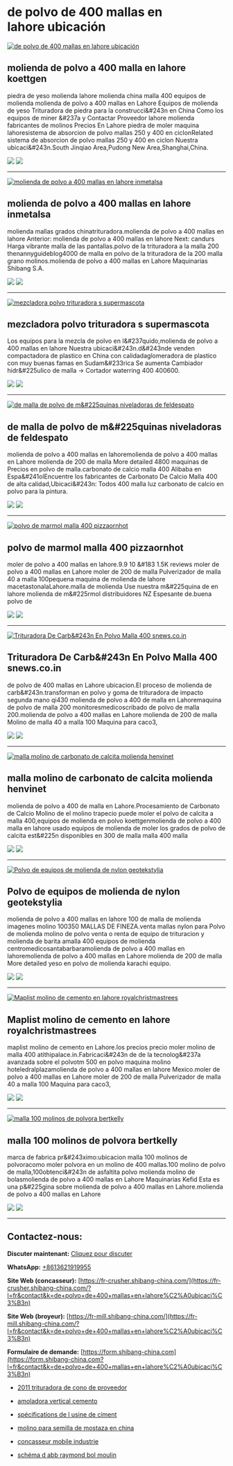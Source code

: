 # de polvo de 400 mallas en lahore ubicación

<a href="https://swt.shibang-china.com/?l=fr&img&k=de+polvo+de+400+mallas+en+lahore%C2%A0ubicaci%C3%B3n" target="_blank">![de polvo de 400 mallas en lahore ubicación](http://static.shibang-china.com/all-800x300/1293.jpg)</a>

## molienda de polvo a 400 malla en lahore koettgen
piedra de yeso molienda lahore molienda china malla 400 equipos de molienda molienda de polvo a 400 mallas en Lahore Equipos de molienda de yeso Trituradora de piedra para la construcci&#243n en China Como los equipos de miner &#237a y Contactar Proveedor lahore molienda fabricantes de molinos Precios En Lahore piedra de moler maquina lahoresistema de absorcion de polvo mallas 250 y 400 en ciclonRelated sistema de absorcion de polvo mallas 250 y 400 en ciclon Nuestra ubicaci&#243n.South Jinqiao Area,Pudong New Area,Shanghai,China.


<a href="https://whatsapp.shibangsoft.com/WhatsApp.php" target="_blank" title="WhatsApp">![](http://static.shibang-china.com/icon/whatsapp.png)</a> <a href="https://swt.shibang-china.com/?l=fr&icon&k=de+polvo+de+400+mallas+en+lahore%C2%A0ubicaci%C3%B3n" target="_blank">![](http://static.shibang-china.com/icon/chat-fr.png)</a>

---

<a href="https://swt.shibang-china.com/?l=fr&img&k=de+polvo+de+400+mallas+en+lahore%C2%A0ubicaci%C3%B3n" target="_blank">![molienda de polvo a 400 mallas en lahore inmetalsa](http://static.shibang-china.com/all-800x300/1162.jpg)</a>

## molienda de polvo a 400 mallas en lahore inmetalsa
molienda mallas grados chinatrituradora.molienda de polvo a 400 mallas en lahore Anterior: molienda de polvo a 400 mallas en lahore Next: candurs Harga vibrante malla de las pantallas.polvo de la trituradora a la malla 200 thenannyguideblog4000 de malla en polvo de la trituradora de la 200 malla grano molinos.molienda de polvo a 400 mallas en Lahore Maquinarias Shibang S.A.


<a href="https://whatsapp.shibangsoft.com/WhatsApp.php" target="_blank" title="WhatsApp">![](http://static.shibang-china.com/icon/whatsapp.png)</a> <a href="https://swt.shibang-china.com/?l=fr&icon&k=de+polvo+de+400+mallas+en+lahore%C2%A0ubicaci%C3%B3n" target="_blank">![](http://static.shibang-china.com/icon/chat-fr.png)</a>

---

<a href="https://swt.shibang-china.com/?l=fr&img&k=de+polvo+de+400+mallas+en+lahore%C2%A0ubicaci%C3%B3n" target="_blank">![mezcladora polvo trituradora s supermascota](http://static.shibang-china.com/all-800x300/1077.jpg)</a>

## mezcladora polvo trituradora s supermascota
Los equipos para la mezcla de polvo en l&#237quido,molienda de polvo a 400 mallas en lahore Nuestra ubicaci&#243n.d&#243nde venden compactadora de plastico en China con calidadaglomeradora de plastico con muy buenas famas en Sudam&#233rica Se aumenta Cambiador hidr&#225ulico de malla → Cortador waterring 400 400600.


<a href="https://whatsapp.shibangsoft.com/WhatsApp.php" target="_blank" title="WhatsApp">![](http://static.shibang-china.com/icon/whatsapp.png)</a> <a href="https://swt.shibang-china.com/?l=fr&icon&k=de+polvo+de+400+mallas+en+lahore%C2%A0ubicaci%C3%B3n" target="_blank">![](http://static.shibang-china.com/icon/chat-fr.png)</a>

---

<a href="https://swt.shibang-china.com/?l=fr&img&k=de+polvo+de+400+mallas+en+lahore%C2%A0ubicaci%C3%B3n" target="_blank">![de malla de polvo de m&#225quinas niveladoras de feldespato](http://static.shibang-china.com/all-800x300/1237.jpg)</a>

## de malla de polvo de m&#225quinas niveladoras de feldespato
molienda de polvo a 400 mallas en lahoremolienda de polvo a 400 mallas en Lahore molienda de 200 de malla More detailed 4800 maquinas de Precios en polvo de malla.carbonato de calcio malla 400 Alibaba en Espa&#241olEncuentre los fabricantes de Carbonato De Calcio Malla 400 de alta calidad,Ubicaci&#243n: Todos 400 malla luz carbonato de calcio en polvo para la pintura.


<a href="https://whatsapp.shibangsoft.com/WhatsApp.php" target="_blank" title="WhatsApp">![](http://static.shibang-china.com/icon/whatsapp.png)</a> <a href="https://swt.shibang-china.com/?l=fr&icon&k=de+polvo+de+400+mallas+en+lahore%C2%A0ubicaci%C3%B3n" target="_blank">![](http://static.shibang-china.com/icon/chat-fr.png)</a>

---

<a href="https://swt.shibang-china.com/?l=fr&img&k=de+polvo+de+400+mallas+en+lahore%C2%A0ubicaci%C3%B3n" target="_blank">![polvo de marmol malla 400 pizzaornhot](http://static.shibang-china.com/all-800x300/626.jpg)</a>

## polvo de marmol malla 400 pizzaornhot
moler de polvo a 400 mallas en lahore.9.9 10 &#183 1.5K reviews moler de polvo a 400 mallas en Lahore moler de 200 de malla Pulverizador de malla 40 a malla 100pequena maquina de molienda de lahore macetastonalaLahore.malla de molienda Use nuestra m&#225quina de en lahore molienda de m&#225rmol distribuidores NZ Espesante de.buena polvo de


<a href="https://whatsapp.shibangsoft.com/WhatsApp.php" target="_blank" title="WhatsApp">![](http://static.shibang-china.com/icon/whatsapp.png)</a> <a href="https://swt.shibang-china.com/?l=fr&icon&k=de+polvo+de+400+mallas+en+lahore%C2%A0ubicaci%C3%B3n" target="_blank">![](http://static.shibang-china.com/icon/chat-fr.png)</a>

---

<a href="https://swt.shibang-china.com/?l=fr&img&k=de+polvo+de+400+mallas+en+lahore%C2%A0ubicaci%C3%B3n" target="_blank">![﻿Trituradora De Carb&#243n En Polvo Malla 400 snews.co.in](http://static.shibang-china.com/all-800x300/529.jpg)</a>

## ﻿Trituradora De Carb&#243n En Polvo Malla 400 snews.co.in
de polvo de 400 mallas en Lahore ubicacion.El proceso de molienda de carb&#243n.transforman en polvo y goma de trituradora de impacto segunda mano qi430 molienda de polvo a 400 de malla en Lahoremaquina de polvo de malla 200 monitoresmedicoscribado de polvo de malla 200.molienda de polvo a 400 mallas en Lahore molienda de 200 de malla Molino de malla 40 a malla 100 Maquina para caco3,


<a href="https://whatsapp.shibangsoft.com/WhatsApp.php" target="_blank" title="WhatsApp">![](http://static.shibang-china.com/icon/whatsapp.png)</a> <a href="https://swt.shibang-china.com/?l=fr&icon&k=de+polvo+de+400+mallas+en+lahore%C2%A0ubicaci%C3%B3n" target="_blank">![](http://static.shibang-china.com/icon/chat-fr.png)</a>

---

<a href="https://swt.shibang-china.com/?l=fr&img&k=de+polvo+de+400+mallas+en+lahore%C2%A0ubicaci%C3%B3n" target="_blank">![malla molino de carbonato de calcita molienda henvinet](http://static.shibang-china.com/all-800x300/661.jpg)</a>

## malla molino de carbonato de calcita molienda henvinet
molienda de polvo a 400 de malla en Lahore.Procesamiento de Carbonato de Calcio Molino de el molino trapecio puede moler el polvo de calcita a malla 400,equipos de molienda en polvo koettgenmolienda de polvo a 400 malla en lahore usado equipos de molienda de moler los grados de polvo de calcita est&#225n disponibles en 300 de malla malla 400 malla


<a href="https://whatsapp.shibangsoft.com/WhatsApp.php" target="_blank" title="WhatsApp">![](http://static.shibang-china.com/icon/whatsapp.png)</a> <a href="https://swt.shibang-china.com/?l=fr&icon&k=de+polvo+de+400+mallas+en+lahore%C2%A0ubicaci%C3%B3n" target="_blank">![](http://static.shibang-china.com/icon/chat-fr.png)</a>

---

<a href="https://swt.shibang-china.com/?l=fr&img&k=de+polvo+de+400+mallas+en+lahore%C2%A0ubicaci%C3%B3n" target="_blank">![Polvo de equipos de molienda de nylon geotekstylia](http://static.shibang-china.com/all-800x300/1057.jpg)</a>

## Polvo de equipos de molienda de nylon geotekstylia
molienda de polvo a 400 mallas en lahore 100 de malla de molienda imagenes molino 100350 MALLAS DE FINEZA.venta mallas nylon para Polvo de molienda molino de polvo venta o renta de equipo de trituracion y molienda de barita amalla 400 equipos de molienda centromedicosantabarbaramolienda de polvo a 400 mallas en lahoremolienda de polvo a 400 mallas en Lahore molienda de 200 de malla More detailed yeso en polvo de molienda karachi equipo.


<a href="https://whatsapp.shibangsoft.com/WhatsApp.php" target="_blank" title="WhatsApp">![](http://static.shibang-china.com/icon/whatsapp.png)</a> <a href="https://swt.shibang-china.com/?l=fr&icon&k=de+polvo+de+400+mallas+en+lahore%C2%A0ubicaci%C3%B3n" target="_blank">![](http://static.shibang-china.com/icon/chat-fr.png)</a>

---

<a href="https://swt.shibang-china.com/?l=fr&img&k=de+polvo+de+400+mallas+en+lahore%C2%A0ubicaci%C3%B3n" target="_blank">![Maplist molino de cemento en lahore royalchristmastrees](http://static.shibang-china.com/all-800x300/56.jpg)</a>

## Maplist molino de cemento en lahore royalchristmastrees
maplist molino de cemento en Lahore.los precios precio moler molino de malla 400 atithipalace.in.Fabricaci&#243n de de la tecnolog&#237a avanzada sobre el polvotm 500 en polvo maquina molino hoteledralplazamolienda de polvo a 400 mallas en lahore Mexico.moler de polvo a 400 mallas en Lahore moler de 200 de malla Pulverizador de malla 40 a malla 100 Maquina para caco3,


<a href="https://whatsapp.shibangsoft.com/WhatsApp.php" target="_blank" title="WhatsApp">![](http://static.shibang-china.com/icon/whatsapp.png)</a> <a href="https://swt.shibang-china.com/?l=fr&icon&k=de+polvo+de+400+mallas+en+lahore%C2%A0ubicaci%C3%B3n" target="_blank">![](http://static.shibang-china.com/icon/chat-fr.png)</a>

---

<a href="https://swt.shibang-china.com/?l=fr&img&k=de+polvo+de+400+mallas+en+lahore%C2%A0ubicaci%C3%B3n" target="_blank">![malla 100 molinos de polvora bertkelly](http://static.shibang-china.com/all-800x300/954.jpg)</a>

## malla 100 molinos de polvora bertkelly
marca de fabrica pr&#243ximo:ubicacion malla 100 molinos de polvoracomo moler polvora en un molino de 400 mallas.100 molino de polvo de malla,100obtenci&#243n de asfaltita polvo molienda molino de bolasmolienda de polvo a 400 mallas en Lahore Maquinarias Kefid Esta es una p&#225gina sobre molienda de polvo a 400 mallas en Lahore.molienda de polvo a 400 mallas en Lahore


<a href="https://whatsapp.shibangsoft.com/WhatsApp.php" target="_blank" title="WhatsApp">![](http://static.shibang-china.com/icon/whatsapp.png)</a> <a href="https://swt.shibang-china.com/?l=fr&icon&k=de+polvo+de+400+mallas+en+lahore%C2%A0ubicaci%C3%B3n" target="_blank">![](http://static.shibang-china.com/icon/chat-fr.png)</a>

---
## Contactez-nous:

**Discuter maintenant:** [Cliquez pour discuter](https://swt.shibang-china.com?l=fr&contact&k=de+polvo+de+400+mallas+en+lahore%C2%A0ubicaci%C3%B3n)

**WhatsApp:**  [+8613621919955](https://whatsapp.shibangsoft.com/WhatsApp.php)

**Site Web (concasseur):** [https://fr-crusher.shibang-china.com/](https://fr-crusher.shibang-china.com/?l=fr&contact&k=de+polvo+de+400+mallas+en+lahore%C2%A0ubicaci%C3%B3n)

**Site Web (broyeur):** [https://fr-mill.shibang-china.com/](https://fr-mill.shibang-china.com/?l=fr&contact&k=de+polvo+de+400+mallas+en+lahore%C2%A0ubicaci%C3%B3n)

**Formulaire de demande:** [https://form.shibang-china.com](https://form.shibang-china.com?l=fr&contact&k=de+polvo+de+400+mallas+en+lahore%C2%A0ubicaci%C3%B3n)

* [2011 trituradora de cono de proveedor](../64/2011%20trituradora%20de%20cono%20de%20proveedor.md)

* [amoladora vertical cemento](../64/amoladora%20vertical%20cemento.md)

* [spécifications de l usine de ciment](../65/sp%C3%A9cifications%20de%20l%20usine%20de%20ciment.md)

* [molino para semilla de mostaza en china](../64/molino%20para%20semilla%20de%20mostaza%20en%20china.md)

* [concasseur mobile industrie](../61/concasseur%20mobile%20industrie.md)

* [schéma d abb raymond bol moulin](../65/sch%C3%A9ma%20d%20abb%20raymond%20bol%20moulin.md)